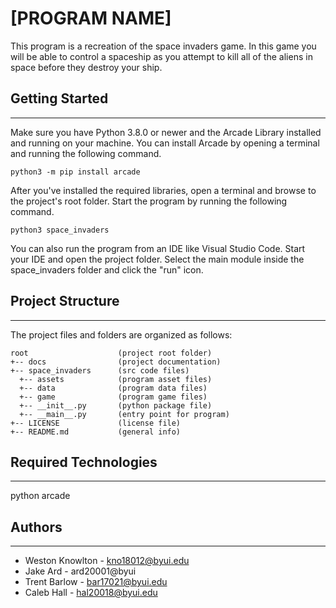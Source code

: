 # [PROGRAM NAME] 
This program is a recreation of the space invaders game. In this game you will be able to control a spaceship
as you attempt to kill all of the aliens in space before they destroy your ship.

## Getting Started
---
Make sure you have Python 3.8.0 or newer and the Arcade Library installed 
and running on your machine. You can install Arcade by opening a terminal 
and running the following command.
```
python3 -m pip install arcade
```
After you've installed the required libraries, open a terminal and browse to the 
project's root folder. Start the program by running the following command.
```
python3 space_invaders
```
You can also run the program from an IDE like Visual Studio Code. Start your IDE 
and open the project folder. Select the main module inside the space_invaders folder and 
click the "run" icon.

## Project Structure
---
The project files and folders are organized as follows:
```
root                    (project root folder)
+-- docs                (project documentation)
+-- space_invaders      (src code files)
  +-- assets            (program asset files)
  +-- data              (program data files)
  +-- game              (program game files)
  +-- __init__.py       (python package file)
  +-- __main__.py       (entry point for program)
+-- LICENSE             (license file)
+-- README.md           (general info)
```

## Required Technologies
---
python
arcade

## Authors
---
* Weston Knowlton - kno18012@byui.edu
* Jake Ard - ard20001@byui
* Trent Barlow - bar17021@byui.edu
* Caleb Hall - hal20018@byui.edu